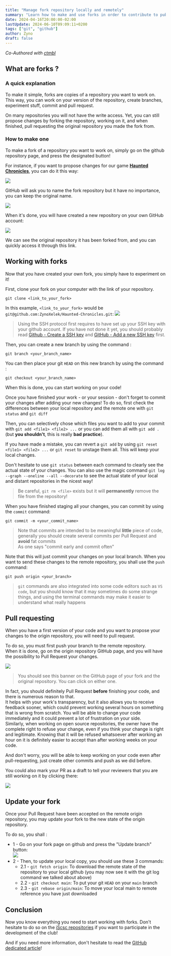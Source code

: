 ```yaml
---
title: "Manage fork repository locally and remotely"
summary: "Learn how to make and use forks in order to contribute to public repositories or for your own curiosity!"
date: 2024-04-16T20:00:00-02:00
lastUpdate: 2024-06-10T09:09:11+0200
tags: ["git", "github"]
author: Zyno
draft: false
---
```


*Co-Authored with [ctmbl](https://iscsc.fr/author/ctmbl/)*

## What are forks ?

### A quick explanation

To make it simple, forks are copies of a repository you want to work on. This way, you can work on your version of the repository, create branches, experiment stuff, commit and pull request.

On many repositories you will not have the write access. Yet, you can still propose changes by forking the repository, working on it, and when finished, pull requesting the original repository you made the fork from.

### How to make one

To make a fork of a repository you want to work on, simply go on the github repository page, and press the designated button!

For instance, if you want to propose changes for our game [**Haunted Chronicles**](https://github.com/iScsc/Haunted-Chronicles), you can do it this way:

![](fork-creation-1.png)

GitHub will ask you to name the fork repository but it have no importance, you can keep the original name.

![](fork-creation-2.png)

When it's done, you will have created a new repository on your own GitHub account:

![](fork-creation-3.png)

We can see the original repository it has been forked from, and you can quickly access it through this link.

## Working with forks

Now that you have created your own fork, you simply have to experiment on it!

First, clone your fork on your computer with the link of your repository.

```
git clone <link_to_your_fork>
```

In this example, `<link_to_your_fork>` would be `git@github.com:ZynoXelek/Haunted-Chronicles.git`:
![](working-on-your-fork-1.png)

> Using the SSH protocol first requires to have set up your SSH key with your github account. If you have not done it yet, you should probably read [Github - Create a SSH key](https://docs.github.com/en/authentication/connecting-to-github-with-ssh/generating-a-new-ssh-key-and-adding-it-to-the-ssh-agent) and [GitHub - Add a new SSH key](https://docs.github.com/en/authentication/connecting-to-github-with-ssh/adding-a-new-ssh-key-to-your-github-account) first.

Then, you can create a new branch by using the command :
```
git branch <your_branch_name>
```

You can then place your git `HEAD` on this new branch by using the command :
```
git checkout <your_branch_name>
```

When this is done, you can start working on your code!

Once you have finished your work - or your session - don't forget to commit your changes after adding your new changes! To do so, first check the differences between your local repository and the remote one with `git status` and `git diff`

Then, you can selectively chose which files you want to add to your commit with `git add <file1> <file2> ...` or you can add them all with `git add .` (but **you shouldn't**, this is really **bad practice**).

If you have made a mistake, you can revert a `git add` by using `git reset <file1> <file2> ...` or `git reset` to unstage them all. This will keep your local changes.

Don't hesitate to use `git status` between each command to clearly see the actual state of your changes. You can also use the magic command `git log --graph --oneline --all --decorate` to see the actual state of your local and distant repositories in the nicest way!

> Be careful, `git rm <file>` exists but it will **permanently** remove the file from the repository!

When you have finished staging all your changes, you can commit by using the `commit` command:
```
git commit -m <your_commit_name>
```
> Note that commits are intended to be meaningful **little** piece of code, generally you should create several commits per Pull Request and **avoid** fat commits  
> As one says "commit early and commit often"

Note that this will just commit your changes on your local branch.
When you want to send these changes to the remote repository, you shall use the `push` command:
```
git push origin <your_branch>
```

> `git` commands are also integrated into some code editors such as `VS code`, but you should know that it may sometimes do some strange things, and using the terminal commands may make it easier to understand what really happens

## Pull requesting

When you have a first version of your code and you want to propose your changes to the origin repository, you will need to pull request.

To do so, you must first push your branch to the remote repository.  
When it is done, go on the origin repository GitHub page, and you will have the possibility to Pull Request your changes.

![](create-pull-request-1.png)
> You should see this banner on the GitHub page of your fork and the original repository. You can click on either one.

In fact, you should definitely Pull Request **before** finishing your code, and there is numerous reason to that.  
It helps with your work's transparency, but it also allows you to receive feedback sooner, which could prevent working several hours on something that is wrong from scratch. You will be able to change your code immediately and it could prevent a lot of frustration on your side.  
Similarly, when working on open source repositories, the owner have the complete right to refuse your change, even if you think your change is right and legitimate. Knowing that it will be refused whatsoever after working an hour on it is definitely easier to accept than after working weeks on your code.

And don't worry, you will be able to keep working on your code even after pull-requesting, just create other commits and push as we did before.

You could also mark your PR as a draft to tell your reviewers that you are still working on it by clicking there:

![](convert-to-draft-1.png)

## Update your fork

Once your Pull Request have been accepted on the remote origin repository, you may update your fork to the new state of the origin repository.

To do so, you shall :

* 1 - Go on your fork page on github and press the "Update branch" button:  
![](sync-your-fork-1.png)
* 2 - Then, to update your local copy, you should use these 3 commands:
  * 2.1 - `git fetch origin`: To download the remote state of the repository to your local github (you may now see it with the git log command we talked about above)
  * 2.2 - `git checkout main`: To put your git `HEAD` on your `main` branch
  * 2.3 - `git rebase origin/main`: To move your local main to remote reference you have just downloaded

## Conclusion

Now you know everything you need to start working with forks. Don't hesitate to do so on the [iScsc repositories](https://github.com/iScsc) if you want to participate in the development of the club!

And if you need more information, don't hesitate to read the [GitHub dedicated article](https://docs.github.com/en/pull-requests/collaborating-with-pull-requests/working-with-forks/fork-a-repo)!
